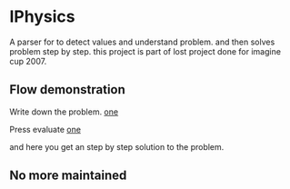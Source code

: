 # IPhysics 

A parser for to detect values and understand problem. and then solves problem step by step. 
this project is part of lost project done for imagine cup 2007. 

## Flow demonstration
Write down the problem.
[one](https://github.com/roshanraj/iphysics/blob/master/one.png)

Press evaluate 
[one](https://github.com/roshanraj/iphysics/blob/master/two.png)

and here you get an step by step solution to the problem.

## No more maintained